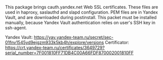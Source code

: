 This package brings cauth.yandex.net Web SSL certificates.
These files are used in haproxy, saslauthd and slapd configuration.
PEM files are in Yandex Vault, and are downloaded during postinstall.
This packet must be installed manually, because Yandex Vault authentication relies on user's SSH key in ssh-agent.

Yandex Vault: https://yav.yandex-team.ru/secret/sec-01fnv1545yd9ejgzm933k5kb4h/explore/versions
Certificator: https://crt.yandex-team.ru/certificates/3649729?serial_number=7F001810FF71DB4C00A66FDF870002001810FF

